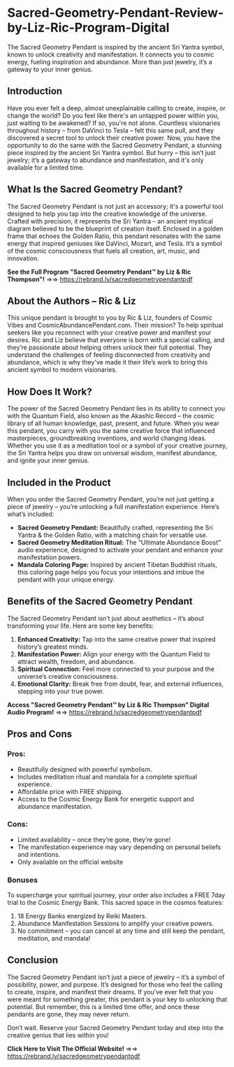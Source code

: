 # Sacred-Geometry-Pendant-Review-by-Liz-Ric-Program-Digital
The Sacred Geometry Pendant is inspired by the ancient Sri Yantra symbol, known to unlock creativity and manifestation. It connects you to cosmic energy, fueling inspiration and abundance. More than just jewelry, it’s a gateway to your inner genius.

## Introduction

Have you ever felt a deep, almost unexplainable calling to create, inspire, or change the world? Do you feel like there's an untapped power within you, just waiting to be awakened? If so, you're not alone. Countless visionaries throughout history – from DaVinci to Tesla – felt this same pull, and they discovered a secret tool to unlock their creative power. Now, you have the opportunity to do the same with the Sacred Geometry Pendant, a stunning piece inspired by the ancient Sri Yantra symbol. But hurry – this isn’t just jewelry; it’s a gateway to abundance and manifestation, and it's only available for a limited time.  

## What Is the Sacred Geometry Pendant?

The Sacred Geometry Pendant is not just an accessory; it's a powerful tool designed to help you tap into the creative knowledge of the universe. Crafted with precision, it represents the Sri Yantra – an ancient mystical diagram believed to be the blueprint of creation itself. Enclosed in a golden frame that echoes the Golden Ratio, this pendant resonates with the same energy that inspired geniuses like DaVinci, Mozart, and Tesla. It’s a symbol of the cosmic consciousness that fuels all creation, art, music, and innovation.

**See the Full Program "Sacred Geometry Pendant™ by Liz & Ric Thompson"!** =>=> https://rebrand.ly/sacredgeometrypendantpdf

## About the Authors – Ric & Liz

This unique pendant is brought to you by Ric & Liz, founders of Cosmic Vibes and CosmicAbundancePendant.com. Their mission? To help spiritual seekers like you reconnect with your creative power and manifest your desires. Ric and Liz believe that everyone is born with a special calling, and they’re passionate about helping others unlock their full potential. They understand the challenges of feeling disconnected from creativity and abundance, which is why they've made it their life’s work to bring this ancient symbol to modern visionaries.

## How Does It Work?

The power of the Sacred Geometry Pendant lies in its ability to connect you with the Quantum Field, also known as the Akashic Record – the cosmic library of all human knowledge, past, present, and future. When you wear this pendant, you carry with you the same creative force that influenced masterpieces, groundbreaking inventions, and world changing ideas. Whether you use it as a meditation tool or a symbol of your creative journey, the Sri Yantra helps you draw on universal wisdom, manifest abundance, and ignite your inner genius.

## Included in the Product

When you order the Sacred Geometry Pendant, you’re not just getting a piece of jewelry – you’re unlocking a full manifestation experience. Here’s what’s included:  

-  **Sacred Geometry Pendant:** Beautifully crafted, representing the Sri Yantra & the Golden Ratio, with a matching chain for versatile use.  
-  **Sacred Geometry Meditation Ritual:** The “Ultimate Abundance Boost” audio experience, designed to activate your pendant and enhance your manifestation powers.  
-  **Mandala Coloring Page:** Inspired by ancient Tibetan Buddhist rituals, this coloring page helps you focus your intentions and imbue the pendant with your unique energy.

## Benefits of the Sacred Geometry Pendant

The Sacred Geometry Pendant isn’t just about aesthetics – it’s about transforming your life. Here are some key benefits:  

1.  **Enhanced Creativity:** Tap into the same creative power that inspired history’s greatest minds.  
2.  **Manifestation Power:** Align your energy with the Quantum Field to attract wealth, freedom, and abundance.  
3.  **Spiritual Connection:** Feel more connected to your purpose and the universe’s creative consciousness.  
4.  **Emotional Clarity:** Break free from doubt, fear, and external influences, stepping into your true power.

**Access "Sacred Geometry Pendant™ by Liz & Ric Thompson" Digital Audio Program!** =>=> https://rebrand.ly/sacredgeometrypendantpdf 

## Pros and Cons

### Pros:  
-  Beautifully designed with powerful symbolism.  
-  Includes meditation ritual and mandala for a complete spiritual experience.  
-  Affordable price with FREE shipping.  
-  Access to the Cosmic Energy Bank for energetic support and abundance manifestation.  

### Cons:  
-  Limited availability – once they’re gone, they’re gone!  
-  The manifestation experience may vary depending on personal beliefs and intentions.
-  Only available on the official website

### Bonuses

To supercharge your spiritual journey, your order also includes a FREE 7day trial to the Cosmic Energy Bank. This sacred space in the cosmos features:  

1.  18 Energy Banks energized by Reiki Masters.  
2.  Abundance Manifestation Sessions to amplify your creative powers.  
3.  No commitment – you can cancel at any time and still keep the pendant, meditation, and mandala!

## Conclusion

The Sacred Geometry Pendant isn’t just a piece of jewelry – it’s a symbol of possibility, power, and purpose. It’s designed for those who feel the calling to create, inspire, and manifest their dreams. If you’ve ever felt that you were meant for something greater, this pendant is your key to unlocking that potential. But remember, this is a limited time offer, and once these pendants are gone, they may never return.  

Don’t wait. Reserve your Sacred Geometry Pendant today and step into the creative genius that lies within you!

**Click Here to Visit The Official Website!** =>=> https://rebrand.ly/sacredgeometrypendantpdf
